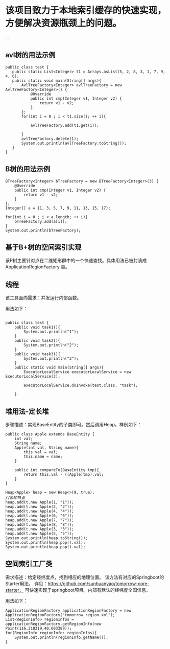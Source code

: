 # 该项目致力于本地索引缓存的快速实现，方便解决资源瓶颈上的问题。
--

## avl树的用法示例
```$xslt
public class test {
   public static List<Integer> t1 = Arrays.asList(5, 2, 8, 3, 1, 7, 9, 4, 6);
   public static void main(String[] args){
       AvlTreeFactory<Integer> avlTreeFactory = new AvlTreeFactory<Integer>() {
           @Override
           public int cmp(Integer v1, Integer v2) {
               return v1 - v2;
           }
       };
       for(int i = 0 ; i < t1.size(); ++ i){

           avlTreeFactory.add(t1.get(i));

       }
       avlTreeFactory.delete(1);
       System.out.println(avlTreeFactory.toString());
   }
}
```

## B树的用法示例
```$xslt
BTreeFactory<Integer> bTreeFactory = new BTreeFactory<Integer>(3) {
    @Override
    public int cmp(Integer v1, Integer v2) {
        return v1 - v2;
    }
};
Integer[] a = {1, 3, 5, 7, 9, 11, 13, 15, 17};

for(int i = 0 ; i < a.length; ++ i){
    bTreeFactory.add(a[i]);
}
System.out.println(bTreeFactory);
```

## 基于B+树的空间索引实现

该R树主要针对点在二维矩形群中的一个快速查找。具体用法已被封装成ApplicationRegionFactory
类。

## 线程

该工具面向需求：并发运行内部函数。

用法如下：

```

public class test {
    public void task1(){
        System.out.println("1");
    }
    public void task2(){
        System.out.println("2");
    }
    public void task3(){
        System.out.println("3");
    }
    public static void main(String[] args){
        ExecutorLocalService executorLocalService = new ExecutorLocalService(3);
        
        executorLocalService.doInvoke(test.class, "task");

    }
```

## 堆用法-定长堆

步骤描述：实现BaseEntity的子类即可。然后调用Heap。样例如下：

```
public class Apple extends BaseEntity {
    int val;
    String name;
    Apple(int val, String name){
        this.val = val;
        this.name = name;
    }

    public int compareTo(BaseEntity tmp){
        return this.val - ((Apple)tmp).val;
    }
}

Heap<Apple> heap = new Heap<>(9, true);
//添加节点
heap.add(t.new Apple(1, "1"));
heap.add(t.new Apple(2, "2"));
heap.add(t.new Apple(4, "4"));
heap.add(t.new Apple(6, "6"));
heap.add(t.new Apple(7, "7"));
heap.add(t.new Apple(8, "8"));
heap.add(t.new Apple(3, "3"));
heap.add(t.new Apple(5, "5"));
System.out.println(heap.toString());
System.out.println(heap.pop().val);
System.out.println(heap.pop().val);
```

## 空间索引工厂类

需求描述：给定经纬度点，找到相应的地理位置。
该方法有对应的Springboot的Starter用法。
详见：https://github.com/sunhuanyao/tomorrow-core-starter，
可快速实现于springboot项目。内部有默认的经纬度全国信息。

用法如下：
```
ApplicationRegionFactory applicationRegionFactory = new ApplicationRegionFactory("tomorrow_region.xml");
List<RegionInfo> regionInfos = applicationRegionFactory.getRegionInfo(new Point(116.318319,40.603389));
for(RegionInfo regionInfo: regionInfos){
    System.out.println(regionInfo.getName());
}
```